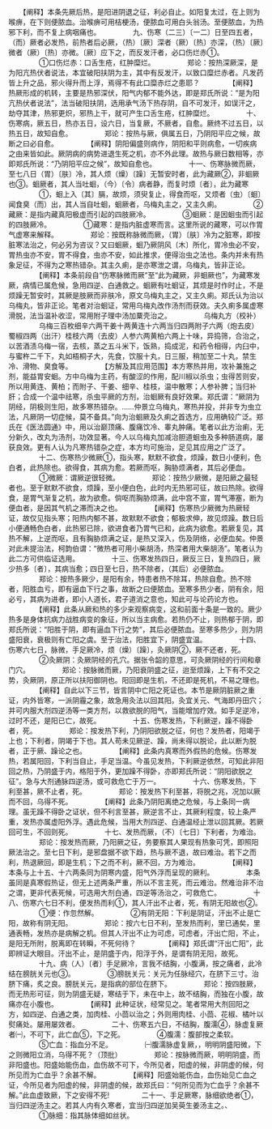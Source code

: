<!-- { "loadSidebar": true } -->
　　【阐释】本条先厥后热，是阳进阴退之征，利必自止。如阳复太过，在上则为喉痹，在下则便脓血。治喉痹可用桔梗汤，便脓血可用白头翁汤。至便脓血，为热邪下利，而不复上病咽痛也。
　　
　　九、伤寒（二三）〔一二〕日至四五者，（而）厥者必发热，前热者后必厥，（热）〔厥〕深者（厥）〔热〕亦深，（热）〔厥〕微者（厥）〔热〕亦微。〔厥〕应下之，而反发汗者，必口伤烂赤①。
　　
　　①口伤烂赤：口舌生疮，红肿糜烂。
　　
　　郑论：按热深厥深，是为阳亢热伏者说法，本宜破阳扶阴为主，其中有反发汗，以致口糜烂赤者。凡发药皆上升之品，邪火得升而上浮，焉得不有此口糜赤烂之患耶？
　　
　　【阐释】热厥形成的机转，主要是热邪深伏，阳气内郁不能外达，即是郑氏所说：“是为阳亢热伏者说法”，法当破阳扶阴，选用承气汤下热存阴，自不可发汗，如误汗之，劫夺其津，热邪更炽，邪热上干，就可产生口舌生疮，红肿糜烂。
　　
　　十、伤寒病，厥五日，热亦五日，设六日，当复厥，不厥者，自愈。厥终不过五日，以热五日，故知自愈。
　　
　　郑论：按热与厥，俱属五日，乃阴阳平应之候，故断之曰必自愈。
　　
　　【阐释】阴阳偏盛则病作，阴阳和平则病愈，一切疾病之由来皆如此。厥阴病的病势进退生死之机，亦不外此理。故热与厥日数相等，亦即郑氏所说：“乃阴阳平应之候”，故知自愈也。
　　
　　十一、伤寒脉微而厥，至七八日（胃）〔肤〕冷，其人烦（燥）〔躁〕无暂安时者，此为藏厥②，非蛔厥也③。蛔厥者，其人当吐蛔，（今）〔令〕病者静，而复时烦〔者〕，此为藏寒
　　
　　①，蛔上入〔其〕膈，故烦，须臾复止，得食而呕，又烦者（虫）〔蛔〕闻食臭（而）出，其人当自吐蛔，蛔厥者，乌梅丸主之，又主久痢。
　　
　　②藏厥：是指内藏真阳极虚而引起的四肢厥冷。
　　
　　③蛔厥：是因蛔虫而引起的四肢厥冷。
　　
　　①藏寒：是指内脏虚寒而言。这里所说的藏寒，可以作胃气虚寒来解释。
　　
　　郑论：按既称脉微而厥，（胃）〔肤〕冷为之脏寒，即按脏寒法治之，何必另为咨议？又曰蛔厥，蛔乃厥阴风〔木〕所化，胃冷虫必不安，胃热虫亦不安，胃不得食，虫亦不安，如此推求，便得治虫之法也。条内并未有热象足征，不得为之寒热错杂。其主久痢，是亦寒泄之谓，乌梅丸，皆非正论。
　　
　　【阐释】本条前段自“伤寒脉微而厥”至“此为藏厥，非蛔厥也”，为藏寒发厥，病情已属危候，急用四逆、白通救之。蛔厥有吐蛔证，其烦是时作时止，不是烦躁无暂安时，其厥是肢厥而非肤冷，原文乌梅丸主之，又主久痢。郑氏认为治以乌梅丸，皆非正论。笔者对治蛔证，常用乌梅丸改作汤剂而获效。夫久痢多属虚寒滑脱，法当温补收涩，常用附子理中汤加粟壳治之。
　　
　　乌梅丸方（校补）
　　
　　乌梅三百枚细辛六两干姜十两黄连十六两当归四两附子六两（炮去皮）蜀椒四两（出汗）桂枝六两（去皮）人参六两黄柏六两上十味，异捣筛，合治之，以苦酒渍乌梅一宿，去核，蒸之五斗米下，饭熟，捣成泥，和药令相得，内臼中，与蜜杵二千下，丸如梧桐子大，先食，饮服十丸，日三服，稍加至二十丸，禁生冷、滑物、臭食等。
　　
　　【方解及其应用范围】本方寒热并用，攻补兼施之剂，能益胃安蛔。方中乌梅为主药，有酸涩的作用，配川椒以杀虫；虫得苦则安，所以用黄连、黄柏；而附子、干姜、细辛、桂枝，温中散寒；人参补脾；当归补肝；合成一个温中祛寒，杀虫平厥的方剂，治蛔厥有良好效果。郑氏谓：“厥阴为阴经，阴极则生阳，故多寒热错杂。……仲景立乌梅丸，寒热并投，并非专为虫立法，凡厥阴一切症候，莫不备具。”向为治蛔厥及久痢之首选方，应用确较广泛。郑氏在《医法圆通》中，用以治巅顶痛、腹痛饮冷、睾丸肿痛。笔者以此方治痢，无分新久，改丸为汤剂，功效显著。今人以乌梅丸加减治胆道蛔虫及多种肠道病，屡获良效。更有人认为凡寒热错杂之症，本方均可施治，足见其应用之广泛了。
　　
　　十二、伤寒热少微厥①，指头寒，默默不欲食，烦躁，数日小便利，色白者，此热除也。欲得食，其病为愈。若厥而呕，胸胁烦满者，其后必便血。
　　
　　①微厥：谓厥逆很轻微。
　　
　　郑论：按热少厥微，是阳厥之最轻者也。至于默默不欲食，烦躁，至小便白色，此时内无热邪可征，故曰热除。欲得食，是胃气渐复之机，故为欲愈。倘呕而胸胁烦满，此中宫不宣，胃气滞塞，断为便血者，是因其气机之滞而决之也。
　　
　　【阐释】伤寒热少厥微为热厥轻证，故仅见指头寒；阳热内郁不甚，故默默不欲食；郁极求伸，故见烦躁。数日后小便通畅色白者，此热邪已除，欲进食者乃胃气已和，此病为欲愈。若厥复见，其热不解，上逆而呕，且有胸胁烦满之证，是热又深入，伤及阴络，必便血矣。仲景对此未提治法，柯韵伯谓：“微热者可用小柴胡汤，热深者用大柴胡汤”。笔者认为此二方可供临证选用。
　　
　　十三、伤寒发热四日，厥反三日，复热四日，厥少热多〔者〕，其病当愈；四日至七日，热不除者，（其后）必便脓血。
　　
　　郑论：按热多厥少，是阳有余，特患者热不除耳，热除自愈。热不除者，阳胜血亏，即有逼血下行之事，故断之曰便脓血。至寒多热少者，阴有余，阳必亏，其病为进者，即小人道长，君子道消之意也，知此可与论药论方也。
　　
　　【阐释】此条从厥和热的多少来观察病变，这和前面十条是一致的。厥少热多是身体抗病力战胜病变的象征，所以当主病愈。若热仍不止，则热郁于阴，即郑氏所说：“阳胜于阴，即有逼血下行之势”，其后必便脓血。至寒多热少，则为阴盛阳衰，衰极则有亡阳之虞。至于治法，阳胜宜下，阴盛宜温。
　　
　　十四、伤寒六七日，脉微，手足厥冷，烦（燥）〔躁〕，灸厥阴②，厥不还者，死。
　　
　　②灸厥阴：灸厥阴经的孔穴。据张令韶的意思，可灸厥阴经的行间和章门穴。
　　
　　郑论：按脉微而厥，乃阳衰阴盛之征，迨至烦躁，上下有不交之势，灸厥阴，原正所以扶阳御阴也。阳回即是生机，不还即是死机，不易之理也。
　　
　　【阐释】自此以下三节，皆言阴中亡阳之死证也。本节是厥阴脏厥之重证，内外皆寒，一派阴霾之象，故急用灸法以回其阳。灸宜关元、气海即丹田穴；并可内服大剂四逆汤等一类方剂，以救欲脱的阳气，当能增加疗效。如手足逆冷，过时不还，是阳已亡，故死。
　　
　　十五、伤寒发热，下利厥逆，躁不得卧者，死。
　　
　　郑论：按发热下利，乃阴阳欲脱之征，何也？发热者，阳竭于上也；下利者，阴竭于下也。其人苟未见厥逆、躁，尚未得以脱论，此以断为脱者，正于厥、躁论之也。
　　
　　【阐释】此条内真寒而外假热的危候。伤寒发热，若属阳回，下利当自止，手足当温。今虽见发热，下利厥逆依然，可知此非阳回之热，乃阴盛于内，格阳于外，更加躁不得卧，亦即郑氏所说：“阴阳欲脱之征”。急与大剂通脉四逆汤，或可救危亡于万一。
　　
　　十六、伤寒发热，下利至甚，厥不止者，死。
　　
　　郑论：按发热下利至甚，将脱之兆，况加以厥而不回，乌得不死。
　　
　　【阐释】此条乃阴阳离绝之危候，与上条同一病理。虽无躁不得卧之证状，但不利言至甚，厥逆言不止，其厥利程度，较上条严重，发热亦属虚阳外浮。遇此危候，当用大剂四逆、白通温经止泄以回其厥。若厥回可生，不回则死。
　　
　　十七、发热而厥，（不）〔七日〕下利者，为难治。
　　
　　郑论：按发热而厥，乃阳厥之征，务要察其人果现有热象可凭，即照阳厥法治之。至七日下利，是邪盘据不欲下趋，热与厥不退，故曰难治。若下之而利，热退厥回，即是生机；下之而不利，厥不回，方为难治。
　　
　　【阐释】本条与上十五、十六两条同为阴寒内盛，阳气外浮而呈现的厥利。
　　
　　本条虽同是真寒假热证，但无上述两条严重，所以不言主死，而云难治。然难治非不治之谓，更非代表死候，可选用大剂白通，四逆等汤治之，可救危亡。
　　
　　十八、伤寒六七日不利，便发热而利①，其人汗出不止者，死，有阴无阳故也②。
　　
　　①便：作忽然解。
　　
　　②有阴无阳：下利是阴证，汗出不止是亡阳，故称有阴无阳。
　　
　　郑论：按六七日不利，至发热而利，里已通矣，里通表畅，发热亦是病解之机。但其人汗出不止为可虑，可虑者，汗出亡阳，不止，是阳无所附，脱离即在转瞬，不死何待？
　　
　　【阐释】郑氏谓“汗出亡阳”，此即辨证大眼目。汗出不止，是阴盛于内，阳浮于外，是谓有阴无阳，故死。
　　
　　十九、病（人）〔者〕手足厥冷，言我不结胸，小腹满，按之痛者，此冷结在膀胱关元也③。
　　
　　③膀胱关元：关元为任脉经穴，在脐下三寸。治脐下痛，炙之良。膀胱关元，是指病的部位在脐下。
　　
　　郑论：按四肢厥，而无热形可征，则为阴盛无疑，寒结于下，未在中上，故不结胸，而独在小腹，故痛亦在小腹也。
　　
　　【阐释】此种证状，经常见之。笔者常用大剂回阳之方，如四逆、白通之类，加肉桂、小茴以治之；外则用肉桂、小茴、花椒、橘叶以熨痛处。屡用屡效者。
　　
　　二十、伤寒五六日，不结胸，腹濡④，脉虚复厥者㈠，不可下，此亡血⑤，下之死。
　　
　　④腹濡：腹部按之柔软。
　　
　　⑤亡血：指血分不足。
　　
　　㈠腹濡脉虚复厥，，明明阴盛阳微，下之则微阳立消，乌得不死？（顶批）
　　
　　郑论：按脉微而厥，明明阴盛，而非阳盛也。阳盛始能伤血，血伤故不可下，今所见者，阳虚的候，非阴虚的候，何所见而为亡血乎？余甚不解。
　　
　　【阐释】阳盛始能伤血，血伤始见亡血之证，今所见者为阳虚的候，非阴虚的候，故郑氏曰：“何所见而为亡血乎？余甚不解。”此血虚致厥，下之安得不死!
　　
　　二十一、手足厥寒，脉细欲绝者①，当归四逆汤主之。若其人内有久寒者，宜当归四逆加吴萸生姜汤主之。、
　　
　　①脉细：指其脉体细如丝状。
　　

